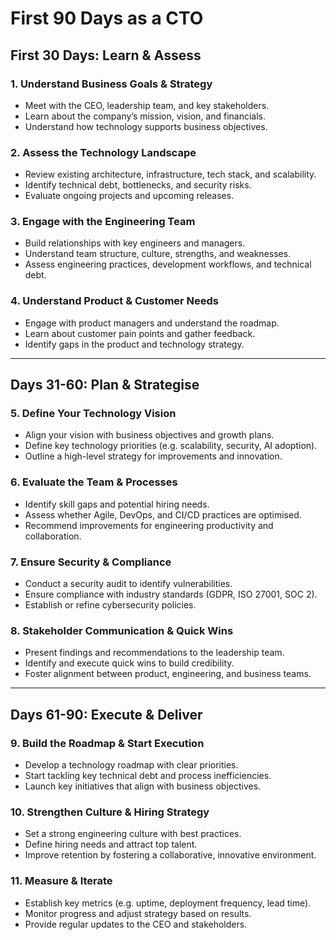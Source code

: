 # First 90 Days as a CTO

## First 30 Days: Learn & Assess

### 1. Understand Business Goals & Strategy

- Meet with the CEO, leadership team, and key stakeholders.
- Learn about the company’s mission, vision, and financials.
- Understand how technology supports business objectives.

### 2. Assess the Technology Landscape

- Review existing architecture, infrastructure, tech stack, and scalability.
- Identify technical debt, bottlenecks, and security risks.
- Evaluate ongoing projects and upcoming releases.

### 3. Engage with the Engineering Team

- Build relationships with key engineers and managers.
- Understand team structure, culture, strengths, and weaknesses.
- Assess engineering practices, development workflows, and technical debt.

### 4. Understand Product & Customer Needs

- Engage with product managers and understand the roadmap.
- Learn about customer pain points and gather feedback.
- Identify gaps in the product and technology strategy.

---

## Days 31-60: Plan & Strategise

### 5. Define Your Technology Vision

- Align your vision with business objectives and growth plans.
- Define key technology priorities (e.g. scalability, security, AI adoption).
- Outline a high-level strategy for improvements and innovation.

### 6. Evaluate the Team & Processes

- Identify skill gaps and potential hiring needs.
- Assess whether Agile, DevOps, and CI/CD practices are optimised.
- Recommend improvements for engineering productivity and collaboration.

### 7. Ensure Security & Compliance

- Conduct a security audit to identify vulnerabilities.
- Ensure compliance with industry standards (GDPR, ISO 27001, SOC 2).
- Establish or refine cybersecurity policies.

### 8. Stakeholder Communication & Quick Wins

- Present findings and recommendations to the leadership team.
- Identify and execute quick wins to build credibility.
- Foster alignment between product, engineering, and business teams.

---

## Days 61-90: Execute & Deliver

### 9. Build the Roadmap & Start Execution

- Develop a technology roadmap with clear priorities.
- Start tackling key technical debt and process inefficiencies.
- Launch key initiatives that align with business objectives.

### 10. Strengthen Culture & Hiring Strategy

- Set a strong engineering culture with best practices.
- Define hiring needs and attract top talent.
- Improve retention by fostering a collaborative, innovative environment.

### 11. Measure & Iterate

- Establish key metrics (e.g. uptime, deployment frequency, lead time).
- Monitor progress and adjust strategy based on results.
- Provide regular updates to the CEO and stakeholders.
